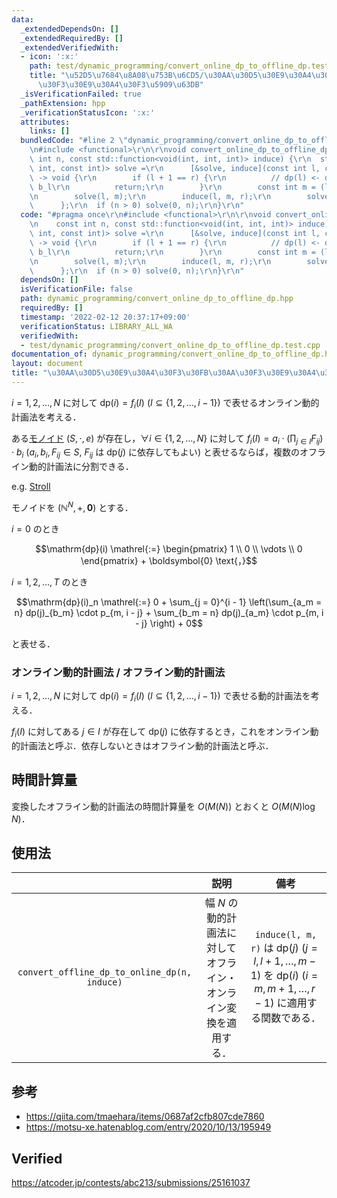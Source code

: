 ```yaml
---
data:
  _extendedDependsOn: []
  _extendedRequiredBy: []
  _extendedVerifiedWith:
  - icon: ':x:'
    path: test/dynamic_programming/convert_online_dp_to_offline_dp.test.cpp
    title: "\u52D5\u7684\u8A08\u753B\u6CD5/\u30AA\u30D5\u30E9\u30A4\u30F3\u30FB\u30AA\
      \u30F3\u30E9\u30A4\u30F3\u5909\u63DB"
  _isVerificationFailed: true
  _pathExtension: hpp
  _verificationStatusIcon: ':x:'
  attributes:
    links: []
  bundledCode: "#line 2 \"dynamic_programming/convert_online_dp_to_offline_dp.hpp\"\
    \n#include <functional>\r\n\r\nvoid convert_online_dp_to_offline_dp(\r\n    const\
    \ int n, const std::function<void(int, int, int)> induce) {\r\n  std::function<void(const\
    \ int, const int)> solve =\r\n      [&solve, induce](const int l, const int r)\
    \ -> void {\r\n        if (l + 1 == r) {\r\n          // dp(l) <- dp(l) \uFF65\
    \ b_l\r\n          return;\r\n        }\r\n        const int m = (l + r) >> 1;\r\
    \n        solve(l, m);\r\n        induce(l, m, r);\r\n        solve(m, r);\r\n\
    \      };\r\n  if (n > 0) solve(0, n);\r\n}\r\n"
  code: "#pragma once\r\n#include <functional>\r\n\r\nvoid convert_online_dp_to_offline_dp(\r\
    \n    const int n, const std::function<void(int, int, int)> induce) {\r\n  std::function<void(const\
    \ int, const int)> solve =\r\n      [&solve, induce](const int l, const int r)\
    \ -> void {\r\n        if (l + 1 == r) {\r\n          // dp(l) <- dp(l) \uFF65\
    \ b_l\r\n          return;\r\n        }\r\n        const int m = (l + r) >> 1;\r\
    \n        solve(l, m);\r\n        induce(l, m, r);\r\n        solve(m, r);\r\n\
    \      };\r\n  if (n > 0) solve(0, n);\r\n}\r\n"
  dependsOn: []
  isVerificationFile: false
  path: dynamic_programming/convert_online_dp_to_offline_dp.hpp
  requiredBy: []
  timestamp: '2022-02-12 20:37:17+09:00'
  verificationStatus: LIBRARY_ALL_WA
  verifiedWith:
  - test/dynamic_programming/convert_online_dp_to_offline_dp.test.cpp
documentation_of: dynamic_programming/convert_online_dp_to_offline_dp.hpp
layout: document
title: "\u30AA\u30D5\u30E9\u30A4\u30F3\u30FB\u30AA\u30F3\u30E9\u30A4\u30F3\u5909\u63DB"
---
```


$i = 1, 2, \ldots, N$ に対して $\mathrm{dp}(i) = f_i(I)$ ($I \subseteq \lbrace 1, 2, \ldots, i - 1 \rbrace$) で表せるオンライン動的計画法を考える．

ある[モノイド](../../.verify-helper/docs/static/algebraic_structure.md) $(S, \cdot, e)$ が存在し，$\forall i \in \lbrace 1, 2, \ldots, N \rbrace$ に対して $f_i(I) = a_i \cdot (\prod_{j \in I} F_{ij}) \cdot b_i$ ($a_i, b_i, F_{ij} \in S,\ F_{ij} \text{ は } \mathrm{dp}(j) \text{ に依存してもよい}$) と表せるならば，複数のオフライン動的計画法に分割できる．

e.g. [Stroll](https://atcoder.jp/contests/abc213/submissions/25161037)

モノイドを $(\mathbb{N}^N, +, \boldsymbol{0})$ とする．

$i = 0$ のとき

$$\mathrm{dp}(i) \mathrel{:=} \begin{pmatrix} 1 \\ 0 \\ \vdots \\ 0 \end{pmatrix} + \boldsymbol{0} \text{，}$$

$i = 1, 2, \ldots, T$ のとき

$$\mathrm{dp}(i)_n \mathrel{:=} 0 + \sum_{j = 0}^{i - 1} \left(\sum_{a_m = n} dp(j)_{b_m} \cdot p_{m, i - j} + \sum_{b_m = n} dp(j)_{a_m} \cdot p_{m, i - j} \right) + 0$$

と表せる．


### オンライン動的計画法 / オフライン動的計画法

$i = 1, 2, \ldots, N$ に対して $\mathrm{dp}(i) = f_i(I)$ ($I \subseteq \lbrace 1, 2, \ldots, i - 1 \rbrace$) で表せる動的計画法を考える．

$f_i(I)$ に対してある $j \in I$ が存在して $\mathrm{dp}(j)$ に依存するとき，これをオンライン動的計画法と呼ぶ．依存しないときはオフライン動的計画法と呼ぶ．


## 時間計算量

変換したオフライン動的計画法の時間計算量を $O(M(N))$ とおくと $O(M(N)\log{N})$．


## 使用法

||説明|備考|
|:--:|:--:|:--:|
|`convert_offline_dp_to_online_dp(n, induce)`|幅 $N$ の動的計画法に対してオフライン・オンライン変換を適用する．|`induce(l, m, r)` は $\mathrm{dp}(j)$ ($j = l, l + 1, \ldots, m - 1$) を $\mathrm{dp}(i)$ ($i = m, m + 1, \ldots, r - 1$) に適用する関数である．|


## 参考

- https://qiita.com/tmaehara/items/0687af2cfb807cde7860
- https://motsu-xe.hatenablog.com/entry/2020/10/13/195949


## Verified

https://atcoder.jp/contests/abc213/submissions/25161037
